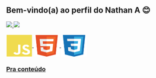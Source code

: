 ## Bem-vindo(a) ao perfil do Nathan A 😊

<div>
  <a href="https://github.com/NateAlb">
  <img height="180em" src="https://github-readme-stats.vercel.app/api?username=NateAlb&show_icons=true&theme=tokyonight&include_all_commits=true"/>
  <img height="180em" src="https://github-readme-stats.vercel.app/api/top-langs/?username=NateAlb&layout=compact&langs_count=6&theme=tokyonight"/>
</div>

<div style="display: inline_block"><br>
  <img align="center" alt="JS" height="60" width="70" src="https://raw.githubusercontent.com/devicons/devicon/master/icons/javascript/javascript-plain.svg">
  <img align="center" alt="JS" height="60" width="70" src="https://raw.githubusercontent.com/devicons/devicon/master/icons/html5/html5-original.svg">
  <img align="center" alt="JS" height="60" width="70" src="https://raw.githubusercontent.com/devicons/devicon/master/icons/css3/css3-original.svg">
</div>

### Pra conteúdo
